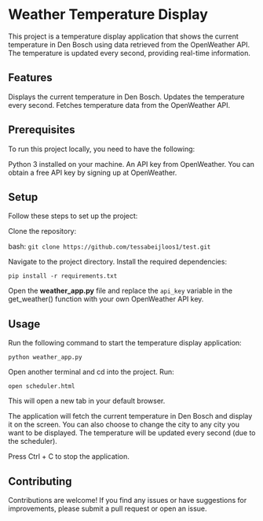 # Weather Temperature Display

This project is a temperature display application that shows the current temperature in Den Bosch using data retrieved from the OpenWeather API. The temperature is updated every second, providing real-time information.

## Features
Displays the current temperature in Den Bosch.
Updates the temperature every second.
Fetches temperature data from the OpenWeather API.
## Prerequisites
To run this project locally, you need to have the following:

Python 3 installed on your machine.
An API key from OpenWeather. You can obtain a free API key by signing up at OpenWeather.
## Setup
Follow these steps to set up the project:

Clone the repository:

bash:  ` git clone https://github.com/tessabeijloos1/test.git `

Navigate to the project directory. Install the required dependencies:


` pip install -r requirements.txt `


Open the **weather_app.py** file and replace the `api_key` variable in the get_weather() function with your own OpenWeather API key.


## Usage
Run the following command to start the temperature display application:

` python weather_app.py `

Open another terminal and cd into the project. Run: 

` open scheduler.html ` 

This will open a new tab in your default browser.

The application will fetch the current temperature in Den Bosch and display it on the screen. You can also choose to change the city to any city you want to be displayed. The temperature will be updated every second (due to the scheduler).

Press Ctrl + C to stop the application.

## Contributing
Contributions are welcome! If you find any issues or have suggestions for improvements, please submit a pull request or open an issue.
